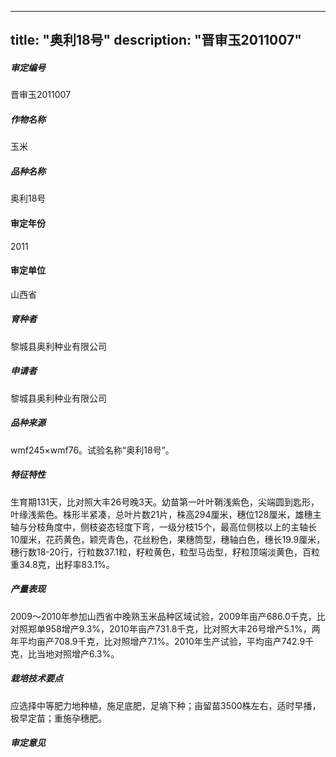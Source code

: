 
---
title: "奥利18号"
description: "晋审玉2011007"
---
##### 审定编号 
晋审玉2011007

##### 作物名称
玉米

##### 品种名称
奥利18号

#### 审定年份
2011	

#### 审定单位
山西省

##### 育种者
黎城县奥利种业有限公司

##### 申请者
黎城县奥利种业有限公司

##### 品种来源
wmf245×wmf76。试验名称“奥利18号”。

##### 特征特性
生育期131天，比对照大丰26号晚3天。幼苗第一叶叶鞘浅紫色，尖端圆到匙形，叶缘浅紫色。株形半紧凑，总叶片数21片，株高294厘米，穗位128厘米，雄穗主轴与分枝角度中，侧枝姿态轻度下弯，一级分枝15个，最高位侧枝以上的主轴长10厘米，花药黄色，颖壳青色，花丝粉色，果穗筒型，穗轴白色，穗长19.9厘米，穗行数18-20行，行粒数37.1粒，籽粒黄色，粒型马齿型，籽粒顶端淡黄色，百粒重34.8克，出籽率83.1%。

##### 产量表现
2009～2010年参加山西省中晚熟玉米品种区域试验，2009年亩产686.0千克，比对照郑单958增产9.3%，2010年亩产731.8千克，比对照大丰26号增产5.1%，两年平均亩产708.9千克，比对照增产7.1%。2010年生产试验，平均亩产742.9千克，比当地对照增产6.3%。

##### 栽培技术要点
应选择中等肥力地种植，施足底肥，足墒下种；亩留苗3500株左右，适时早播，极早定苗；重施孕穗肥。

##### 审定意见



